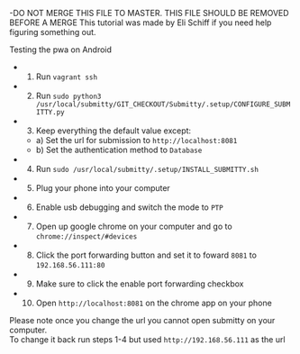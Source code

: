 -DO NOT MERGE THIS FILE TO MASTER. THIS FILE SHOULD BE REMOVED BEFORE A MERGE
This tutorial was made by Eli Schiff if you need help figuring something out.

Testing the pwa on Android
- 1) Run `vagrant ssh`  
- 2) Run `sudo python3 /usr/local/submitty/GIT_CHECKOUT/Submitty/.setup/CONFIGURE_SUBMITTY.py`  
- 3) Keep everything the default value except:  
  - a) Set the url for submission to `http://localhost:8081`  
  - b) Set the authentication method to `Database`  
- 4) Run `sudo /usr/local/submitty/.setup/INSTALL_SUBMITTY.sh`  
- 5) Plug your phone into your computer  
- 6) Enable usb debugging and switch the mode to `PTP`  
- 7) Open up google chrome on your computer and go to `chrome://inspect/#devices`  
- 8) Click the port forwarding button and set it to foward `8081` to `192.168.56.111:80`  
- 9) Make sure to click the enable port forwarding checkbox  
- 10) Open `http://localhost:8081` on the chrome app on your phone  

Please note once you change the url you cannot open submitty on your computer.  
To change it back run steps 1-4 but used `http://192.168.56.111` as the url  
